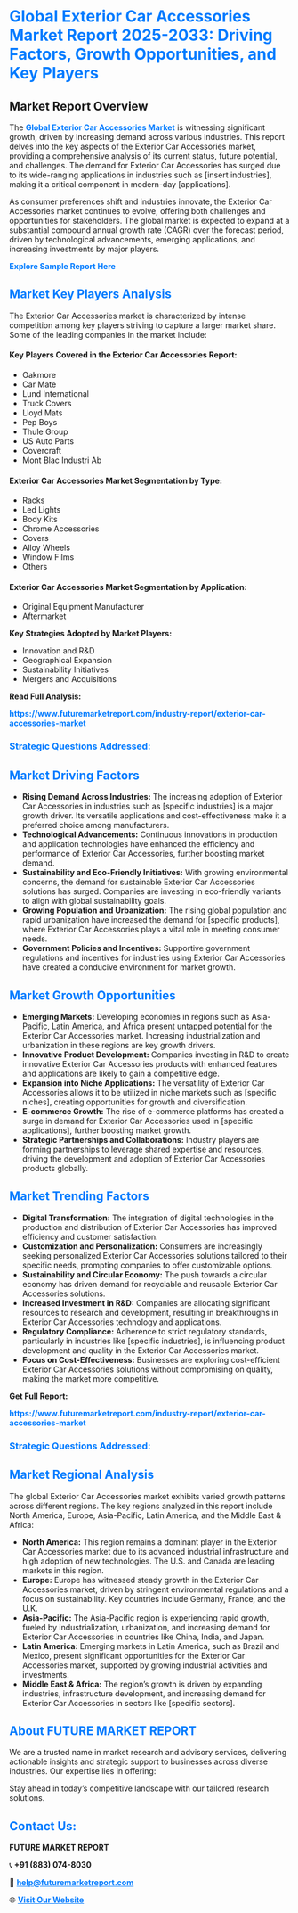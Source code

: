 <h1 style="color: #007BFF;">Global Exterior Car Accessories Market Report 2025-2033: Driving Factors, Growth Opportunities, and Key Players</h1>

<section id="overview">
<h2>Market Report Overview</h2>
<p>The <a href="https://www.futuremarketreport.com/industry-report/exterior-car-accessories-market" style="color: #007BFF; text-decoration: none;"><strong>Global Exterior Car Accessories Market</strong></a> is witnessing significant growth, driven by increasing demand across various industries. This report delves into the key aspects of the Exterior Car Accessories market, providing a comprehensive analysis of its current status, future potential, and challenges. The demand for Exterior Car Accessories has surged due to its wide-ranging applications in industries such as [insert industries], making it a critical component in modern-day [applications].</p>
<p>As consumer preferences shift and industries innovate, the Exterior Car Accessories market continues to evolve, offering both challenges and opportunities for stakeholders. The global market is expected to expand at a substantial compound annual growth rate (CAGR) over the forecast period, driven by technological advancements, emerging applications, and increasing investments by major players.</p>
</section>

<section id="overview">
<p><a href="https://www.futuremarketreport.com/request-sample/reportId=108344" style="color: #007BFF; text-decoration: none;"><strong>Explore Sample Report Here</strong></a></p>
</section>

<section id="key-players">
<h2 style="color: #007BFF;">Market Key Players Analysis</h2>
<p>The Exterior Car Accessories market is characterized by intense competition among key players striving to capture a larger market share. Some of the leading companies in the market include:</p>
<h4>Key Players Covered in the Exterior Car Accessories Report:</h4>
<ul><li>Oakmore</li><li>Car Mate</li><li>Lund International</li><li>Truck Covers</li><li>Lloyd Mats</li><li>Pep Boys</li><li>Thule Group</li><li>US Auto Parts</li><li>Covercraft</li><li>Mont Blac Industri Ab</li></ul>
<h4>Exterior Car Accessories Market Segmentation by Type:</h4>
<ul><li>Racks</li><li>Led Lights</li><li>Body Kits</li><li>Chrome Accessories</li><li>Covers</li><li>Alloy Wheels</li><li>Window Films</li><li>Others</li></ul>

<h4>Exterior Car Accessories Market Segmentation by Application:</h4>
<ul><li>Original Equipment Manufacturer</li><li>Aftermarket</li></ul>
<p><strong>Key Strategies Adopted by Market Players:</strong></p>
<ul>
<li>Innovation and R&D</li>
<li>Geographical Expansion</li>
<li>Sustainability Initiatives</li>
<li>Mergers and Acquisitions</li>
</ul>
</section>

<section>
<p><strong>Read Full Analysis: </strong></p><a href="https://www.futuremarketreport.com/industry-report/exterior-car-accessories-market" style="color: #007BFF; text-decoration: none;"><strong>https://www.futuremarketreport.com/industry-report/exterior-car-accessories-market</strong></a>
<h3 style="color: #007BFF;">Strategic Questions Addressed:</h3>
</section>

<section id="driving-factors">
<h2 style="color: #007BFF;">Market Driving Factors</h2>
<ul>
<li><strong>Rising Demand Across Industries:</strong> The increasing adoption of Exterior Car Accessories in industries such as [specific industries] is a major growth driver. Its versatile applications and cost-effectiveness make it a preferred choice among manufacturers.</li>
<li><strong>Technological Advancements:</strong> Continuous innovations in production and application technologies have enhanced the efficiency and performance of Exterior Car Accessories, further boosting market demand.</li>
<li><strong>Sustainability and Eco-Friendly Initiatives:</strong> With growing environmental concerns, the demand for sustainable Exterior Car Accessories solutions has surged. Companies are investing in eco-friendly variants to align with global sustainability goals.</li>
<li><strong>Growing Population and Urbanization:</strong> The rising global population and rapid urbanization have increased the demand for [specific products], where Exterior Car Accessories plays a vital role in meeting consumer needs.</li>
<li><strong>Government Policies and Incentives:</strong> Supportive government regulations and incentives for industries using Exterior Car Accessories have created a conducive environment for market growth.</li>
</ul>
</section>

<section id="growth-opportunities">
<h2 style="color: #007BFF;">Market Growth Opportunities</h2>
<ul>
<li><strong>Emerging Markets:</strong> Developing economies in regions such as Asia-Pacific, Latin America, and Africa present untapped potential for the Exterior Car Accessories market. Increasing industrialization and urbanization in these regions are key growth drivers.</li>
<li><strong>Innovative Product Development:</strong> Companies investing in R&D to create innovative Exterior Car Accessories products with enhanced features and applications are likely to gain a competitive edge.</li>
<li><strong>Expansion into Niche Applications:</strong> The versatility of Exterior Car Accessories allows it to be utilized in niche markets such as [specific niches], creating opportunities for growth and diversification.</li>
<li><strong>E-commerce Growth:</strong> The rise of e-commerce platforms has created a surge in demand for Exterior Car Accessories used in [specific applications], further boosting market growth.</li>
<li><strong>Strategic Partnerships and Collaborations:</strong> Industry players are forming partnerships to leverage shared expertise and resources, driving the development and adoption of Exterior Car Accessories products globally.</li>
</ul>
</section>

<section id="trending-factors">
<h2 style="color: #007BFF;">Market Trending Factors</h2>
<ul>
<li><strong>Digital Transformation:</strong> The integration of digital technologies in the production and distribution of Exterior Car Accessories has improved efficiency and customer satisfaction.</li>
<li><strong>Customization and Personalization:</strong> Consumers are increasingly seeking personalized Exterior Car Accessories solutions tailored to their specific needs, prompting companies to offer customizable options.</li>
<li><strong>Sustainability and Circular Economy:</strong> The push towards a circular economy has driven demand for recyclable and reusable Exterior Car Accessories solutions.</li>
<li><strong>Increased Investment in R&D:</strong> Companies are allocating significant resources to research and development, resulting in breakthroughs in Exterior Car Accessories technology and applications.</li>
<li><strong>Regulatory Compliance:</strong> Adherence to strict regulatory standards, particularly in industries like [specific industries], is influencing product development and quality in the Exterior Car Accessories market.</li>
<li><strong>Focus on Cost-Effectiveness:</strong> Businesses are exploring cost-efficient Exterior Car Accessories solutions without compromising on quality, making the market more competitive.</li>
</ul>
</section>

<section>
<p><strong>Get Full Report: </strong></p><a href="https://www.futuremarketreport.com/industry-report/exterior-car-accessories-market" style="color: #007BFF; text-decoration: none;"><strong>https://www.futuremarketreport.com/industry-report/exterior-car-accessories-market</strong></a>
<h3 style="color: #007BFF;">Strategic Questions Addressed:</h3>
</section>


<section id="regional-analysis">
<h2 style="color: #007BFF;">Market Regional Analysis</h2>
<p>The global Exterior Car Accessories market exhibits varied growth patterns across different regions. The key regions analyzed in this report include North America, Europe, Asia-Pacific, Latin America, and the Middle East & Africa:</p>
<ul>
<li><strong>North America:</strong> This region remains a dominant player in the Exterior Car Accessories market due to its advanced industrial infrastructure and high adoption of new technologies. The U.S. and Canada are leading markets in this region.</li>
<li><strong>Europe:</strong> Europe has witnessed steady growth in the Exterior Car Accessories market, driven by stringent environmental regulations and a focus on sustainability. Key countries include Germany, France, and the U.K.</li>
<li><strong>Asia-Pacific:</strong> The Asia-Pacific region is experiencing rapid growth, fueled by industrialization, urbanization, and increasing demand for Exterior Car Accessories in countries like China, India, and Japan.</li>
<li><strong>Latin America:</strong> Emerging markets in Latin America, such as Brazil and Mexico, present significant opportunities for the Exterior Car Accessories market, supported by growing industrial activities and investments.</li>
<li><strong>Middle East & Africa:</strong> The region’s growth is driven by expanding industries, infrastructure development, and increasing demand for Exterior Car Accessories in sectors like [specific sectors].</li>
</ul>
</section>

<footer>
<h2 style="color: #007BFF;">About FUTURE MARKET REPORT</h2>
<p>We are a trusted name in market research and advisory services, delivering actionable insights and strategic support to businesses across diverse industries. Our expertise lies in offering:</p>

<p>Stay ahead in today’s competitive landscape with our tailored research solutions.</p>

<h2 style="color: #007BFF;">Contact Us:</h2>
<p><strong>FUTURE MARKET REPORT</strong></p>
<p>📞 <strong>+91 (883) 074-8030</strong></p>
<p>📧 <strong><a href="mailto:help@futuremarketreport.com" style="color: #007BFF;">help@futuremarketreport.com</a></strong></p>
<p>🌐 <strong><a href="https://www.futuremarketreport.com/" style="color: #007BFF;">Visit Our Website</a></strong></p>
</footer>